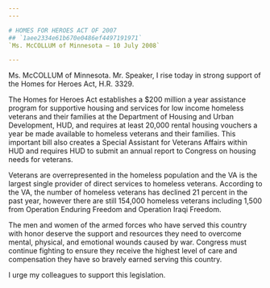 ```yaml
---
---

# HOMES FOR HEROES ACT OF 2007
## `1aee2334e61b670e0486ef4497191971`
`Ms. McCOLLUM of Minnesota — 10 July 2008`

---
```



Ms. McCOLLUM of Minnesota. Mr. Speaker, I rise today in strong 
support of the Homes for Heroes Act, H.R. 3329.

The Homes for Heroes Act establishes a $200 million a year assistance 
program for supportive housing and services for low income homeless 
veterans and their families at the Department of Housing and Urban 
Development, HUD, and requires at least 20,000 rental housing vouchers 
a year be made available to homeless veterans and their families. This 
important bill also creates a Special Assistant for Veterans Affairs 
within HUD and requires HUD to submit an annual report to Congress on 
housing needs for veterans.

Veterans are overrepresented in the homeless population and the VA is 
the largest single provider of direct services to homeless veterans. 
According to the VA, the number of homeless veterans has declined 21 
percent in the past year, however there are still 154,000 homeless 
veterans including 1,500 from Operation Enduring Freedom and Operation 
Iraqi Freedom.

The men and women of the armed forces who have served this country 
with honor deserve the support and resources they need to overcome 
mental, physical, and emotional wounds caused by war. Congress must 
continue fighting to ensure they receive the highest level of care and 
compensation they have so bravely earned serving this country.

I urge my colleagues to support this legislation.
